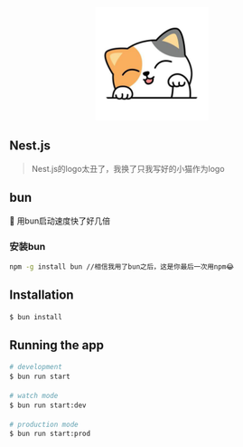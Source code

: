 <p align="center">
  <img src="./public/logo.png" width="200" alt="Nest Logo" />
</p>


## Nest.js

> Nest.js的logo太丑了，我换了只我写好的小猫作为logo

## bun
🚀 用bun启动速度快了好几倍
### 安装bun
```bash
npm -g install bun //相信我用了bun之后，这是你最后一次用npm😂
```



## Installation
```bash
$ bun install
```

## Running the app

```bash
# development
$ bun run start

# watch mode
$ bun run start:dev

# production mode
$ bun run start:prod
```


